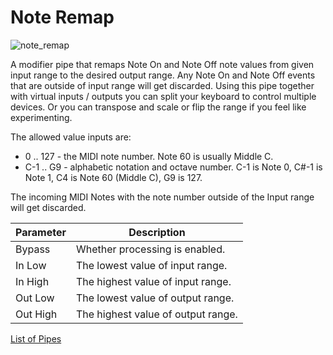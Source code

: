 # Note Remap

![note_remap](https://blokas.io/images/midihub/pipes/note_remap.svg)

A modifier pipe that remaps Note On and Note Off note values from given input range to the desired output range.
Any Note On and Note Off events that are outside of input range will get discarded. Using this pipe together with
virtual inputs / outputs you can split your keyboard to control multiple devices. Or you can transpose and scale or
flip the range if you feel like experimenting.

The allowed value inputs are:

* 0 .. 127 - the MIDI note number. Note 60 is usually Middle C.
* C-1 .. G9 - alphabetic notation and octave number. C-1 is Note 0, C#-1 is Note 1, C4 is Note 60 (Middle C), G9 is 127.

The incoming MIDI Notes with the note number outside of the Input range will get discarded.

| Parameter              | Description                        |
| ---------------------- | ---------------------------------- |
| Bypass                 | Whether processing is enabled.     |
| In Low                 | The lowest value of input range.   |
| In High                | The highest value of input range.  |
| Out Low                | The lowest value of output range.  |
| Out High               | The highest value of output range. |

<span class="blokas-web-hide">

[List of Pipes](quick-links.md#the-list-of-pipes)

</span>